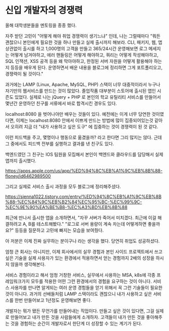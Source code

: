 # 신입 개발자의 경쟁력

올해 대학생분들을 멘토링을 종종 했다.

자주 받던 고민이 "어떻게 해야 취업 경쟁력이 생기느냐" 인데,
나는 그럴때마다 
"뭐든 괜찮으니 본인에게 필요한 것을 하나 만들고 실제 출시까지 해보라. CLI, 패키지, 웹, 앱 상관없이 출시를 하고 
1,000명의 고객을 만들고 
365/24시간 운영해보면
로그 메세지는 어떻게 남겨야하고,
에러 핸들링은 어떻게 해야하고,
쿼리는 어떻게 작성해야하고,
SQL 인잭션, XSS 공격 등을 왜 막아야하고,
한정된 서버 자원을 어떻게 활용해야 하는지 등등을 배우게 된다.
운영하면서 배운 내용을 블로그에 정리하면
그게 포트폴리오고, 경쟁력이 될 것이다." 

과거에는 LAMP (Linux, Apache, MySQL, PHP) 스택이 너무 대중적이라서 누구나 자기만의 웹서비스를 만드는 것이 많았다.
졸업작품 대부분이 스토어에 출시된 앱인 시즌도 있었다.
실제로 나는 jQuery + PHP 로 본인의 학교 유틸리티 서비스를 만들어서 몇년간 운영하던 친구를 서류에서 바로 합격시킨 경우도 있다.

localhost:8080 을 벗어나야만 배우는 것들이 있다.
예전에는 이게 너무 당연한 것이였다면,
이제는 localhost:8080 안에서 이쁘게 만드는 방법에 많이 집중되어있는것 같아서 오히려 지금 더 "내가 사용하고 싶은 도구" 에 집중하는 것이 경쟁력이 된 것 같다.

이런 피드백을 주고,
몇명이나 행동으로 옮겼을까? 라고 한다면 그리 많지는 않다.
근데 그 중에서도 피드백 전부를 실행하고 결과를 낸 친구도 있다.

백엔드였던 그 친구는 IOS 팀원을 모집해서
본인이 백엔드와 클라우드를 담당해서 
실제 앱까지 출시했다.

https://apps.apple.com/us/app/%ED%94%8C%EB%A1%9C%EB%8B%88-floney/id6462989500

그리고 실제로 서비스 출시 과정을 모두 블로그에 정리해주셨다.

https://sienna1022.tistory.com/entry/%ED%94%8C%EB%A1%9C%EB%8B%88-%EC%84%9C%EB%B2%84%EC%95%BC-%EC%99%9C-%EC%9E%90%EA%BE%B8-%EC%A3%BD%EB%8B%88

최근에 만나서 출시한 앱을 소개하면서,
"자꾸 서버가 죽어서 미치겠다. 최근에 이걸 해결하려고 A, B를 테스트해봤다."
"로그로 서버 용량이 계속 차는데 어떻게하면 좋을까요?" 
등등을 질문하고 고민에 빠지는 모습을 보여줬다.

아 저분은 이제 진짜 실무하는 분이구나 라는 생각을 했다.
당연히 취업도 성공하셨다.

엄청 큰 회사는 아니지만,
이제 회사에서의 실무 경험과
본인 사이드 프로젝트에서 쓰고 싶은 기술을 실제 사용자가 있는 환경에서 적용하면서 얻는 경험까지
2배의 성장을 하시지 않을까 생각해본다.

서비스 경험이라고 해서 
엄청 거창한 서비스,
실무에서 사용하는 MSA, k8s에 각종 프레임워크가지 모두를 적용한 어떤 그런 환경에서의 경험을 요구하는 것이 아니다.
서비스 사용자를 만나면 알게되는 여러 운영 경험들을 얻기 위해서
꼭 그런 기술들이 필요한것이 아니다.
과거의 선배들처럼 LAMP 스택이라도 괜찮으니
내가 사용하고 싶은 서비스를 한번 만들어보고 1년정도 운영해보면 좋다.

개발자는 뭐가 됐든 무언가를 만들어내는 직업이다.
만들고 싶은 것이 있다면,
그걸 실제로 만들어보고 
내가 만든 것을 사람들에게 소개하자.
고객들이 내가 만든 것을 좋아해주는 것을 경험하는 순간이
개발자로서 한단계 더 성장할 수 있는 계기가 된다.